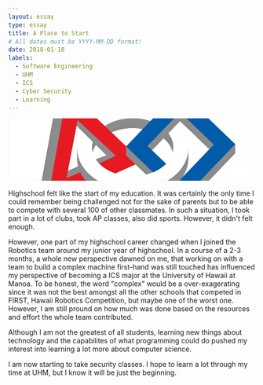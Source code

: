 ```yaml
---
layout: essay
type: essay
title: A Place to Start
# All dates must be YYYY-MM-DD format!
date: 2018-01-18
labels:
  - Software Engineering
  - UHM
  - ICS
  - Cyber Security
  - Learning
---
```


<img class="ui large left floated rounded image" src="../images/first.png">

Highschool felt like the start of my education. It was certainly the only time I could remember being challenged not for the sake of parents but to be able to compete with several 100 of other classmates. In such a situation, I took part in a lot of clubs, took AP classes, also did sports. However, it didn't felt enough. 

However, one part of my highschool career changed when I joined the Robotics team around my junior year of highschool. In a course of a 2-3 months, a whole new perspective dawned on me,  that working on with a team to build a complex machine first-hand was still touched has influenced my perspective of becoming a ICS major at the University of Hawaii at Manoa. To be honest, the word "complex" would be a over-exagerating since it was not the best amongst all the other schools that competed in FIRST, Hawaii Robotics Competition, but maybe one of the worst one. However, I am still pround on how much was done based on the resources and effort the whole team contributed.

Although I am not the greatest of all students, learning new things about technology and the capabilites of what programming could do pushed my interest into learning a lot more about computer science.

I am now starting to take security classes. I hope to learn a lot through my time at UHM, but I know it will be just the beginning. 




